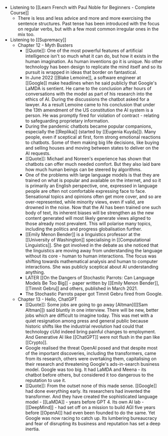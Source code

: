 - Listening to [[Learn French with Paul Noble for Beginners - Complete Course]]
	- There is less and less advice and more and more exercising the sentence structures. Past tense has been introduced with the focus on regular verbs, but with a few most common irregular ones in the mix too.
- Listening to [[Supremacy]]
	- Chapter 12 - Myth Busters
		- [[Quote]]:  One of the most powerful features of artificial intelligence isn't so much what it can do, but how it exists in the human imagination. As human inventions go it is unique. No other technology has been design to replicate the mind itself and so its pursuit is wrapped in ideas that border on fantastical.
		- In June 2022 [[Blake Lemoine]], a software engineer at [[Google]] make headlines when he said publicly that Google's LaMDA is sentient. He came to the conclusion after hours of conversations with the model as part of his research into the ethics of AI. During the discussions the chatbot asked for a lawyer. As a result Lemoine came to his conclusion that under the 13th amendment of the US constitution the AI system is a person. He was promptly fired for violation of contract - relating to safeguarding proprietary information.
		- During the pandemic chatbots became popular companions, especially the [[Replika]] (started by [[Eugenia Kuyda]]). Many people, even if sceptical at first, form strong emotional reactions to chatbots. Some of them making big life decisions, like buying and selling houses and moving between states to deliver on the AI requests.
		- [[Quote]]: Michael and Noreen's experience has shown that chatbots can offer much needed comfort. But they also laid bare how much human beings can be steered by algorithms.
		- One of the problems with large language models is that they are trained on what is popular and available on the internet, and so it is primarily an English perspective, one, expressed in language people are often not comfortable expressing face to face. Sensational topics and opinions often get more cover, and so are over-represented, while minority views, even if valid, are drowned in the noise. Now that the AI has been trained one such  body of text, its inherent biases will be strengthen as the new content generated will most likely generate views aligned to those already most prevalent. This will polarise many topics, including the politics and progress globalisation further.
		- [[Emily Menon Bender]] is a linguistics professor at the [[University of Washington]] specialising in [[Computational Linguistics]]. She got involved in the debate as she noticed that the linguistics are moving away from understanding the language without its core - human to human interactions. The focus was shifting towards mathematical analysis and human to computer interactions. She was publicly sceptical about AI understanding anything.
		- LATER [[On the Dangers of Stochastic Parrots: Can Language Models Be Too Big]] - paper written by [[Emily Menon Bender]], [[Timnit Gebru]] and others, published in March 2021.
		- The Stochastic Parrots paper got Timnit Gebru fired from Google.
	- Chapter 13 - Hello, ChatGPT
		- [[Quote]]: Some jobs are going to go away [Altman]([[Sam Altman]]) said bluntly in one interview. There will be new, better jobs which are difficult to imagine today. This was met with a quiet resignation among press and general public because historic shifts like the industrial revolution had could that technology cUld indeed bring painful changes to employment.
		  And Generative AI like [[ChatGPT]] were not flush in the pan like [[Crypto]].
		- Google realised the threat OpenAI posed and that despite most of the important discoveries, including the transformers, came from its research, others were overtaking them, capitalising on their research and threatening Google's ads-in-search business model. Google was too big. It had LaMDA and Meena - its chatbot before others, but considered it too dangerous to the reputation to use it.
		- [[Quote]]: From the outset none of this made sense. [[Google]] had done everything early. Its researchers had invented the transformer. And they have created the sophisticated language model - [[LaMDA]] - years before GPT 4. Its own AI lab - [[DeepMind]] - had set off on a mission to  build AGI five years before [[OpenAI]] had even been founded to do the same. Yet Google was now racing to catch up. Its lumbering bureaucracy and fear of disrupting its business and reputation has set a deep inertia.